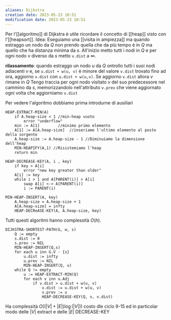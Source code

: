 ```yaml
---
aliases: Dijkstra
creation date: 2023-05-23 10:51
modification date: 2023-05-23 10:51
---
```

Per l'[[algoritmo]] di Dijkstra è utile ricordare il concetto di [[heap]] visto con l'[[heapsort]].
Idea: Eseguiamo una [[visita in ampiezza]] ma quando estraggo un nodo da $Q$ non prendo quella che da più tempo è in $Q$ ma quello che ha distanza minima da $s$.
All'inizio metto tutti i nodi in $Q$ e per ogni nodo $v$ diverso da $s$ metto `v.dist` a $\infty$.

**rilassamento**: quando estraggo un nodo $u$ da $Q$ ontrollo tutti i suoi nodi adiacenti $v$ e, se `u.dist + w(u, v)` è minore del valore `v.dist` trovato fino ad ora, aggiorno `v.dist` con `u.dist + w(u,v)`.
Se aggiorno `v.dist` allora $v$ rimane in $Q$
Tengo traccia per ogni nodo visitato $v$ del suo predecessore nel cammino da $s$, memorizzandolo nell'attributo `v.prev` che viene aggiornato ogni volta che aggiorniamo `v.dist`

Per vedere l'algoritmo dobbiamo prima introdurne di ausiliari

```
HEAP-EXTRACT-MIN(A)
	if A.heap-size < 1 //min-heap vuoto
		error "underflow"
	min := A[1]        //minimo primo elemento
	A[1] := A[A.heap-size]  //inseriamo l'ultimo elemento al posto della sorgente
	A.heap-size := A.heap-size - 1 //Diminuiamo la dimensione dell'heap
	MIN-HEAPIFY(A,1) //Risistemiamo l'heap
	return min
```

```
HEAP-DECREASE-KEY(A, i , key)
	if key > A[i]
		error "new key greater than older"
	A[i] := key
	while i > 1 and A[PARENT(i)] > A[i]
		swap A[i] <-> A[PARENT(i)]
		i := PARENT(i)
```

```
MIN-HEAP-INSERT(A, key)
	A.heap-size = A.heap-size + 1
	A[A.heap-size] = infty
	HEAP-DECReASE-KEY(A, A.heap-size, key)
```
Tutti questi algoritmi hanno complessità $O(h)$.

```
DIJKSTRA-SHORTEST-PATH(G, w, s)
	Q := empty
	s.dist := 0
	s.prev := NIL
	MIN-HEAP-INSERT(Q,s)
	for each u inn G.V - {s}
		u.dist := infty
		u.prev := NIL
		MIN-HEAP-INSERT(Q, u)
	while Q != empty
		u := HEAP-EXTRACT-MIN(Q)
		for each v inn u.Adj
			if v.dist > u.dist + w(u, v)
				v.dist := u.dist + w(u, v)
				v.prev := u
				HEAP-DECREASE-KEY(Q, v, v.dist)
```

Ha complessità $O((|V| + |E|) \log(|V|))$ costo dle ciclo 9-15 ed in particolar modo delle $|V|$ extract e delle $|E|$ DECREASE-KEY